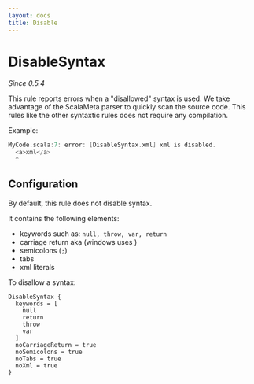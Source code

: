 ```yaml
---
layout: docs
title: Disable
---
```


# DisableSyntax

_Since 0.5.4_

This rule reports errors when a "disallowed" syntax is used. We take advantage of the ScalaMeta parser to quickly
scan the source code. This rules like the other syntaxtic rules does not require any compilation.

Example:

```scala
MyCode.scala:7: error: [DisableSyntax.xml] xml is disabled.
  <a>xml</a>
  ^
```

## Configuration

By default, this rule does not disable syntax.

It contains the following elements:

* keywords such as: `null, throw, var, return`
* carriage return aka <CR> (windows uses <CR><LF>)
* semicolons (`;`)
* tabs
* xml literals

To disallow a syntax:

```
DisableSyntax {
  keywords = [
    null
    return
    throw
    var
  ]
  noCarriageReturn = true
  noSemicolons = true
  noTabs = true
  noXml = true
}
```